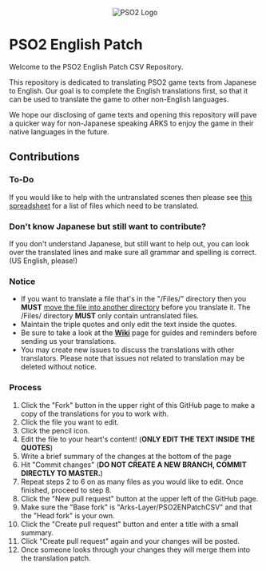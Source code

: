 <p align="center">
  <img src="http://i.imgur.com/OD8QlFQ.png" alt="PSO2 Logo"/>
</p>

# PSO2 English Patch 
Welcome to the PSO2 English Patch CSV Repository.

This repository is dedicated to translating PSO2 game texts from Japanese to English. Our goal is to complete the English translations first, so that it can be used to translate the game to other non-English languages.

We hope our disclosing of game texts and opening this repository will pave a quicker way for non-Japanese speaking ARKS to enjoy the game in their native languages in the future.

## Contributions
### To-Do
If you would like to help with the untranslated scenes then please see [this spreadsheet](https://docs.google.com/spreadsheets/d/10baB8072UEwQEjdtV-AE_tVUXEDmdENJcfG5Mn8av18/edit#gid=0) for a list of files which need to be translated.

### Don't know Japanese but still want to contribute?
If you don't understand Japanese, but still want to help out, you can look over the translated lines and make sure all grammar and spelling is correct. (US English, please!)

### Notice
* If you want to translate a file that's in the "/Files/" directory then you <b>MUST</b> [move the file into another directory](https://github.com/blog/1436-moving-and-renaming-files-on-github) before you translate it. The /Files/ directory <b>MUST</b> only contain untranslated files.
* Maintain the triple quotes and only edit the text inside the quotes.
* Be sure to take a look at the <a href="https://github.com/Arks-Layer/PSO2ENPatchCSV/wiki"><strong>Wiki</strong></a> page for guides and reminders before sending us your translations.
* You may create new issues to discuss the translations with other translators. Please note that issues not related to translation may be deleted without notice.

### Process
 1. Click the "Fork" button in the upper right of this GitHub page to make a copy of the translations for you to work with.
 2. Click the file you want to edit.
 3. Click the pencil icon.
 4. Edit the file to your heart's content! (<b>ONLY EDIT THE TEXT INSIDE THE QUOTES</b>)
 5. Write a brief summary of the changes at the bottom of the page
 6. Hit "Commit changes" (<b>DO NOT CREATE A NEW BRANCH, COMMIT DIRECTLY TO MASTER.</b>)
 7. Repeat steps 2 to 6 on as many files as you would like to edit. Once finished, proceed to step 8.
 8. Click the "New pull request" button at the upper left of the GitHub page.
 9. Make sure the "Base fork" is "Arks-Layer/PSO2ENPatchCSV" and that the "Head fork" is your own.
 10. Click the "Create pull request" button and enter a title with a small summary.
 11. Click "Create pull request" again and your changes will be posted.
 12. Once someone looks through your changes they will merge them into the translation patch.

